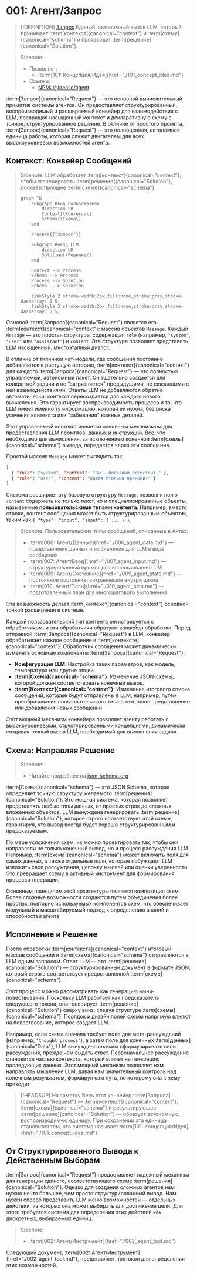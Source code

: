 # 001: Агент/Запрос

> [!DEFINITION] [Запрос](../../acts/000_glossary.md)
> Единый, автономный вызов LLM, который принимает :term[контекст]{canonical="context"} и :term[схему]{canonical="schema"} и производит :term[решение]{canonical="Solution"}.

> Sidenote:
> - Позволяет:
>   - :term[101: Концепция/Идея]{href="./101_concept_idea.md"}
> - Ссылки:
>   - [NPM: @idealic/agent](https://www.npmjs.com/package/@augceo/agent)

:term[Запрос]{canonical="Request"} — это основной вычислительный примитив системы агентов. Он предоставляет структурированный, воспроизводимый и расширяемый конвейер для взаимодействия с LLM, превращая насыщенный контекст и декларативную схему в точное, структурированное решение. В отличие от простого промпта, :term[Запрос]{canonical="Request"} — это полноценная, автономная единица работы, которая служит двигателем для всех высокоуровневых возможностей агента.

## Контекст: Конвейер Сообщений

> Sidenote:
> LLM обработает :term[контекст]{canonical="context"}, чтобы сгенерировать :term[решение]{canonical="Solution"}, соответствующее :term[схеме]{canonical="schema"}.
>
> ```mermaid
> graph TD
>     subgraph Ввод пользователя
>         direction LR
>         Context[\Контекст\]
>         Schema[\Схема\]
>     end
>
>     Process{{"Запрос"}}
>
>     subgraph Вывод LLM
>         direction LR
>         Solution[/Решение/]
>     end
>
>     Context --> Process
>     Schema --> Process
>     Process --> Solution
>     Schema -.-> Solution
>
>     linkStyle 2 stroke-width:2px,fill:none,stroke:gray,stroke-dasharray: 5 5;
>     linkStyle 3 stroke-width:2px,fill:none,stroke:gray,stroke-dasharray: 5 5;
> ```

Основой :term[Запроса]{canonical="Request"} является его :term[контекст]{canonical="context"}: массив объектов `Message`. Каждый `Message` — это простая структура, содержащая `role` (например, `"system"`, `"user"` или `"assistant"`) и `content`. Эта структура позволяет представить LLM насыщенный, многоэтапный диалог.

В отличие от типичной чат-модели, где сообщения постоянно добавляются в растущую историю, :term[контекст]{canonical="context"} для каждого :term[Запроса]{canonical="Request"} — это полностью управляемый, автономный пакет. Он тщательно создается для конкретной задачи и не "загрязняется" предыдущими, не связанными с ней взаимодействиями. Ответы LLM не добавляются обратно автоматически; контекст пересоздается для каждого нового вычисления. Это гарантирует воспроизводимость процесса и то, что LLM имеет именно ту информацию, которая ей нужна, без риска усечения контекста или "забывания" важных деталей.

Этот управляемый контекст является основным механизмом для предоставления LLM промптов, данных и инструкций. Все, что необходимо для вычисления, за исключением конечной :term[схемы]{canonical="schema"} вывода, передается через эти сообщения.

Простой массив `Message` может выглядеть так:

```json
[
  { "role": "system", "content": "Вы — полезный ассистент." },
  { "role": "user", "content": "Какая столица Франции?" }
]
```

Система расширяет эту базовую структуру `Message`, позволяя полю `content` содержать не только текст, но и специализированные объекты, называемые **пользовательскими типами контента**. Например, вместо строки, контент сообщения может быть структурированным объектом, таким как `{ "type": "input", "input": { ... } }`.

> Sidenote:
> Пользовательские типы сообщений, описанные в Актах:
>
> - :term[006: Агент/Данные]{href="./006_agent_data.md"} — представление данных и их значения для LLM в виде сообщения
> - :term[007: Агент/Ввод]{href="./007_agent_input.md"} — структурированный промпт для использования LLM
> - :term[009: Агент/Состояние]{href="./009_agent_state.md"} — постоянное состояние, сохраняемое внутри цикла
> - :term[010: Агент/План]{href="./010_agent_plan.md"} — подготовленный план для многошагового выполнения

Эта возможность делает :term[контекст]{canonical="context"} основной точкой расширения в системе.

Каждый пользовательский тип контента регистрируется с обработчиком, и эти обработчики образуют конвейер обработки. Перед отправкой :term[Запроса]{canonical="Request"} в LLM, конвейер обрабатывает каждое сообщение в :term[контексте]{canonical="context"}. Обработчик сообщения может динамически изменять основные компоненты :term[Запроса]{canonical="Request"}:

- **Конфигурация LLM**: Настройка таких параметров, как модель, температура или другие опции.
- **:term[Схема]{canonical="schema"}**: Изменение JSON-схемы, которой должен соответствовать конечный вывод.
- **:term[Контекст]{canonical="context"}**: Изменение итогового списка сообщений, которые будут отправлены в LLM, например, путем преобразования пользовательского типа в текстовое представление или добавления новых сообщений.

Этот мощный механизм конвейера позволяет агенту работать с высокоуровневыми, структурированными концепциями, динамически создавая точный вызов LLM, необходимый для выполнения задачи.

## Схема: Направляя Решение

> Sidenote:
> - Читайте подробнее на [json-schema.org](https://json-schema.org/)

:term[Схема]{canonical="schema"} — это JSON Schema, которая определяет точную структуру желаемого :term[решения]{canonical="Solution"}. Это мощная система, которая позволяет представлять любые типы данных, от простых строк до сложных, вложенных объектов. LLM вынуждена генерировать :term[решение]{canonical="Solution"}, которое строго соответствует этой схеме, гарантируя, что вывод всегда будет хорошо структурированным и предсказуемым.

По мере усложнения схем, их можно проектировать так, чтобы они направляли не только конечный вывод, но и процесс рассуждения LLM. Например, :term[схема]{canonical="schema"} может включать поля для самих данных, а также отдельные поля, которые побуждают LLM изложить свои рассуждения, цепочку мыслей или оценки уверенности. Это превращает схему в активный инструмент для формирования процесса генерации.

Основным принципом этой архитектуры является композиция схем. Более сложные возможности создаются путем объединения более простых, повторно используемых компонентов схем, что обеспечивает модульный и масштабируемый подход к определению знаний и способностей агента.

## Исполнение и Решение

После обработки :term[контекста]{canonical="context"} итоговый массив сообщений и :term[схема]{canonical="schema"} отправляются в LLM одним запросом. Ответ LLM — это :term[решение]{canonical="Solution"} — структурированный документ в формате JSON, который строго соответствует предоставленной :term[схеме]{canonical="schema"}.

Этот процесс можно рассматривать как генерацию мини-повествования. Поскольку LLM работает как предсказатель следующего токена, она генерирует :term[решение]{canonical="Solution"} сверху вниз, следуя структуре :term[схемы]{canonical="schema"}. Порядок и дизайн полей схемы напрямую влияют на повествование, которое создает LLM.

Например, если схема сначала требует поле для мета-рассуждений (например, `"thought_process"`), а затем поле для конечных :term[данных]{canonical="Data"}, LLM вынуждена сначала сформулировать свои рассуждения, прежде чем выдать ответ. Первоначальное рассуждение становится частью контекста, который влияет на генерацию последующих данных. Этот мощный механизм позволяет нам направлять мышление LLM, давая нам значительный контроль над конечным результатом, формируя сам путь, по которому она к нему приходит.

> [!HEADSUP] На заметку
> Весь этот конвейер :term[Запроса]{canonical="Request"} — :term[контекст]{canonical="context"}, :term[схема]{canonical="schema"} и результирующее :term[решение]{canonical="Solution"} — образует автономную, воспроизводимую единицу. При сохранении эта единица становится тем, что система называет :term[101: Концепция/Идея]{href="./101_concept_idea.md"}.

## От Структурированного Вывода к Действенным Выборам

:term[Запрос]{canonical="Request"} предоставляет надежный механизм для генерации единого, соответствующего схеме :term[решения]{canonical="Solution"}. Однако для создания сложных агентов нам нужно нечто большее, чем просто структурированный вывод. Нам нужен способ представить LLM меню возможностей — отдельных действий, из которых она может выбирать для достижения цели. Для этого требуется система для определения этих действий как дискретных, выбираемых единиц.

> Sidenote:
> - :term[002: Агент/Инструмент]{href="./002_agent_tool.md"}

Следующий документ, :term[002: Агент/Инструмент]{href="./002_agent_tool.md"}, представляет протокол для определения этих возможностей.
